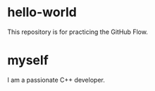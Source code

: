 # hello-world
This repository is for practicing the GitHub Flow.

# myself
I am a passionate C++ developer.

